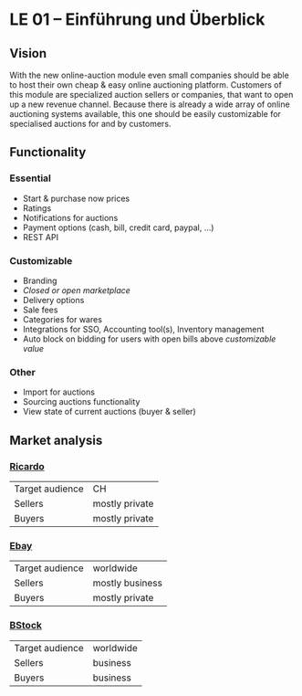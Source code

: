 # LE 01 – Einführung und Überblick

## Vision

With the new online-auction module even small companies should be able to host their own cheap & easy online auctioning platform. Customers of this module are specialized auction sellers or companies, that want to open up a new revenue channel. Because there is already a wide array of online auctioning systems available, this one should be easily customizable for specialised auctions for and by customers.

## Functionality

### Essential

- Start & purchase now prices
- Ratings
- Notifications for auctions
- Payment options (cash, bill, credit card, paypal, …)
- REST API

### Customizable

- Branding
- *Closed or open marketplace*
- Delivery options
- Sale fees
- Categories for wares
- Integrations for SSO, Accounting tool(s), Inventory management
- Auto block on bidding for users with open bills above *customizable value*

### Other

- Import for auctions
- Sourcing auctions functionality
- View state of current auctions (buyer & seller)

## Market analysis

### [Ricardo](https://ricardo.ch/)

|                 |                |
| --------------- | -------------- |
| Target audience | CH             |
| Sellers         | mostly private |
| Buyers          | mostly private |

### [Ebay](https://ebay.com/)

|                 |                 |
| --------------- | --------------- |
| Target audience | worldwide       |
| Sellers         | mostly business |
| Buyers          | mostly private  |

### [BStock](https://bstock.com/)

|                 |           |
| --------------- | --------- |
| Target audience | worldwide |
| Sellers         | business  |
| Buyers          | business  |

